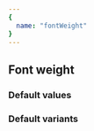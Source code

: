 ```yaml
---
{
  name: "fontWeight"
}
---
```


## Font weight

### Default values
<!-- defaults.values.start -->
<!-- defaults.values.end -->


### Default variants
<!-- defaults.variants.start -->
<!-- defaults.variants.end -->
